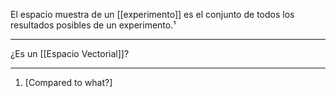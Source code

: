 El espacio muestra de un [[experimento]] es el conjunto de todos los resultados posibles de un experimento.¹
***
¿Es un [[Espacio Vectorial]]?
***
1. [Compared to what?]